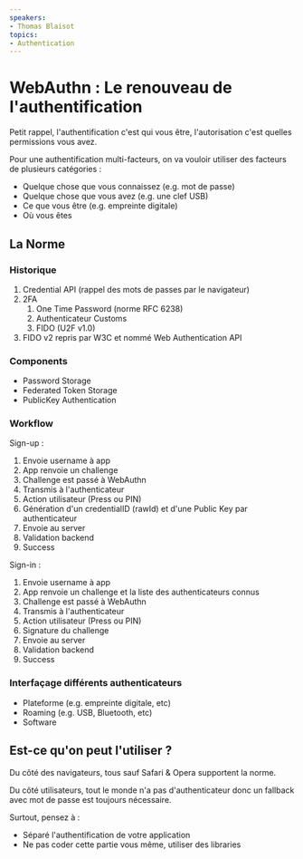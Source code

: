 ```yaml
---
speakers:
- Thomas Blaisot
topics:
- Authentication
---
```


# WebAuthn : Le renouveau de l'authentification

Petit rappel, l'authentification c'est qui vous être, l'autorisation c'est quelles permissions vous avez.

Pour une authentification multi-facteurs, on va vouloir utiliser des facteurs de plusieurs catégories :

- Quelque chose que vous connaissez (e.g. mot de passe)
- Quelque chose que vous avez (e.g. une clef USB)
- Ce que vous être (e.g. empreinte digitale)
- Où vous êtes

## La Norme

### Historique

1. Credential API (rappel des mots de passes par le navigateur)
2. 2FA
   1. One Time Password (norme RFC 6238)
   2. Authenticateur Customs
   3. FIDO (U2F v1.0)
3. FIDO v2 repris par W3C et nommé Web Authentication API

### Components

- Password Storage
- Federated Token Storage
- PublicKey Authentication

### Workflow

Sign-up :

1. Envoie username à app
2. App renvoie un challenge
3. Challenge est passé à WebAuthn
4. Transmis à l'authenticateur
5. Action utilisateur (Press ou PIN)
6. Génération d'un credentialID (rawId) et d'une Public Key par authenticateur
7. Envoie au server
8. Validation backend
9. Success

Sign-in :

1. Envoie username à app
2. App renvoie un challenge et la liste des authenticateurs connus
3. Challenge est passé à WebAuthn
4. Transmis à l'authenticateur
5. Action utilisateur (Press ou PIN)
6. Signature du challenge
7. Envoie au server
8. Validation backend
9. Success

### Interfaçage différents authenticateurs

- Plateforme (e.g. empreinte digitale, etc)
- Roaming (e.g. USB, Bluetooth, etc)
- Software

## Est-ce qu'on peut l'utiliser ?

Du côté des navigateurs, tous sauf Safari & Opera supportent la norme.

Du côté utilisateurs, tout le monde n'a pas d'authenticateur donc un fallback avec mot de passe est toujours nécessaire.

Surtout, pensez à :

- Séparé l'authentification de votre application
- Ne pas coder cette partie vous même, utiliser des libraries

